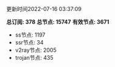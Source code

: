 更新时间2022-07-16 03:37:09

**总订阅: 378**
**总节点: 15747**
**有效节点: 3671**
- ss节点: 1197
- ssr节点: 34
- v2ray节点: 2005
- trojan节点: 435
